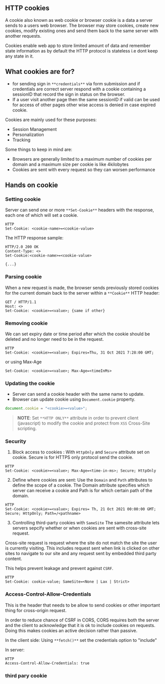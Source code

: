 ## HTTP cookies
A cookie also known as web cookie or browser cookie is a data a server sends to a users web browser. The browser may store cookies, create new cookies, modify existing ones and send them back to the same server with another requests.

Cookies enable web app to store limited amount of data and remember state information as by default the HTTP protocol is stateless i.e dont keep any state in it.

## What cookies are for?
- for sending sign in `**credentials**` via form submission and if credentials are correct server respond with a cookie containing a sessionID that record the sign in status on the browser.
- If a user visit another page then the same sessionID if valid can be used for access of other pages other wise access is denied in case expired cookie.

Cookies are mainly used for these purposes:
- Session Management
- Personalization
- Tracking

Some things to keep in mind are:
- Browsers are generally limited to a maximum number of cookies per domain and a maximum size per cookie is like 4kilobytes
- Cookies are sent with every request so they can worsen performance

## Hands on cookie

### Setting cookie
Server can send one or more `**Set-Cookie**` headers with the response, each one of which will set a cookie.
```
HTTP
Set-Cookie: <cookie-name>=<cookie-value>
```
The HTTP response sample:
```
HTTP/2.0 200 OK
Content-Type: <>
Set-Cookie:<cookie-name>=<cookie-value>

{...}
```

### Parsing cookie
When a new request is made, the browser sends previously stored cookies for the current domain back to the server within a `**Cookie**` HTTP header:
```
GET / HTTP/1.1
Host: <>
Set-Cookie: <cookie>=<value>; {same if other}
```

### Removing cookie
We can set expiry date or time period after which the cookie should be deleted and no longer need to be in the request.
```
HTTP
Set-Cookie: <cookie>=<value>; Expires=Thu, 31 Oct 2021 7:28:00 GMT;
```
or using Max-Age
```
Set-Cookie: <cookie>=<value>; Max-Age=<timeInMs>
```

### Updating the cookie
- Server can send a cookie header with the same name to update.
- Browser can update cookie using `Document.cookie` property.
```javascript
document.cookie = "<cookie>=<value>";
```

> **NOTE**: Set `**HTTP ONLY**` attribute in order to prevent client (javascript) to modify the cookie and protect from `XSS` Cross-Site scripting.

### Security
1. Block access to cookies : With `HttpOnly` and `Secure` attribute set on cookie. Secure is for HTTPS only protocol send the cookie.

```
HTTP
Set-Cookie: <cookie>=<value>; Max-Age=<time-in-ms>; Secure; HttpOnly
```

2. Define where cookies are sent: Use the `Domain` and `Path` attributes to define the scope of a cookie.
The Domain attribute specifies which server can receive a cookie and Path is for which certain path of the domain.

```
HTTP
Set-Cookie: <cookie>=<value>; Expires= Th, 21 Oct 2021 00:00:00 GMT; Secure; HttpOnly; Path=/<pathname>
```

3. Controlling third-party cookies with `SameSite`
The samesite attribute lets servers sepcify whether or when cookies are sent with cross-site request.

Cross-site request is request where the site do not match the site the user is currently visiting. This includes request sent when link is clicked on other sites to navigate to our site and any request sent by embedded third party content.

This helps prevent leakage and prevent against `CSRF`.

```
HTTP
Set-Cookie: cookie-value; SameSite=<None | Lax | Strict>
```

### Access-Control-Allow-Credentials
This is the header that needs to be allow to send cookies or other important thing for cross-origin request.

In order to reduce chance of CSRF in CORS, CORS requires both the server and the client to acknowledge that it is ok to include cookies on requests. Doing this makes cookies an active decision rather than passive.

In the client side:
Using `**fetch()**` set the credentials option to "include"

In server:
```
HTTP
Access-Control-Allow-Credentials: true
```

### third pary cookie